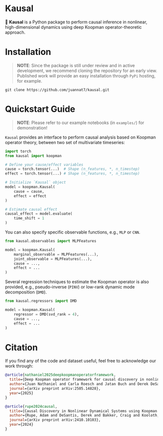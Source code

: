 Kausal
=========

🚧 **Kausal** is a Python package to perform causal inference in nonlinear, high-dimensional dynamics using deep Koopman operator-theoretic approach.

# Installation
> __NOTE__: Since the package is still under review and in active development, we recommend cloning the repository for an early view. Published work will provide an easy installation through `PyPi` hosting, for example.

```
git clone https://github.com/juannat7/kausal.git
```

# Quickstart Guide
> __NOTE__: Please refer to our example notebooks (in `examples/`) for demonstration!


`Kausal` provides an interface to perform causal analysis based on Koopman operator theory, between two set of multivariate timeseries:

```python
import torch
from kausal import koopman

# Define your cause/effect variables
cause = torch.tensor(...)  # Shape (n_features, *, n_timestep)
effect = torch.tensor(...) # Shape (n_features, *, n_timestep)

# Initialize `Kausal` object
model = koopman.Kausal(
    cause = cause,
    effect = effect
)

# Estimate causal effect
causal_effect = model.evaluate(
    time_shift = 1
)
```

You can also specify specific observable functions, e.g., `MLP` or `CNN`.
```python
from kausal.observables import MLPFeatures

model = koopman.Kausal(
    marginal_observable = MLPFeatures(...),
    joint_observable = MLPFeatures(...),
    cause = ...,
    effect = ...
)
```

Several regression techniques to estimate the Koopman operator is also provided, e.g., pseudo-inverse (`PINV`) or low-rank dynamic mode decomposition (`DMD`).
```python
from kausal.regressors import DMD

model = koopman.Kausal(
    regressor = DMD(svd_rank = 4),
    cause = ...,
    effect = ...
)
```
# Citation
If you find any of the code and dataset useful, feel free to acknowledge our work through:

```bibtex
@article{nathaniel2025deepkoopmanoperatorframework,
  title={Deep Koopman operator framework for causal discovery in nonlinear dynamical systems},
  author={Juan Nathaniel and Carla Roesch and Jatan Buch and Derek DeSantis and Adam Rupe and Kara Lamb and Pierre Gentine},
  journal={arXiv preprint arXiv:2505.14828},
  year={2025}
}

@article{rupe2024causal,
  title={Causal Discovery in Nonlinear Dynamical Systems using Koopman Operators},
  author={Rupe, Adam and DeSantis, Derek and Bakker, Craig and Kooloth, Parvathi and Lu, Jian},
  journal={arXiv preprint arXiv:2410.10103},
  year={2024}
}
